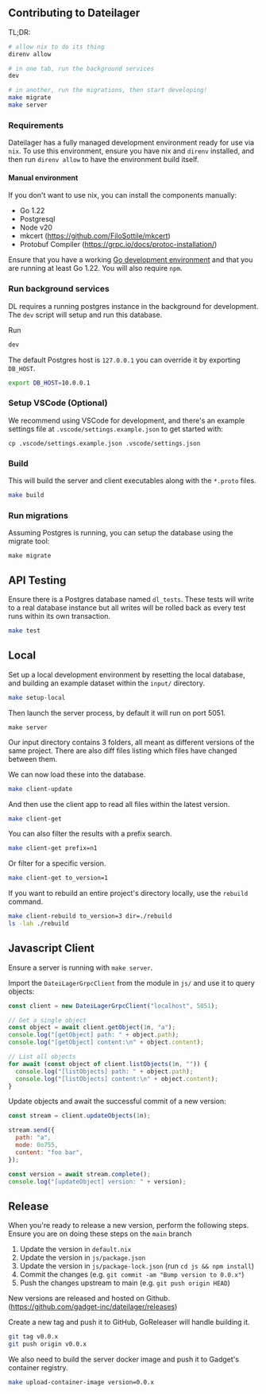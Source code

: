 ## Contributing to Dateilager

TL;DR:

```bash
# allow nix to do its thing
direnv allow

# in one tab, run the background services
dev

# in another, run the migrations, then start developing!
make migrate
make server
```

### Requirements

Dateilager has a fully managed development environment ready for use via `nix`. To use this environment, ensure you have nix and `direnv` installed, and then run `direnv allow` to have the environment build itself.

#### Manual environment

If you don't want to use nix, you can install the components manually:

- Go 1.22
- Postgresql
- Node v20
- mkcert (https://github.com/FiloSottile/mkcert)
- Protobuf Compiler (https://grpc.io/docs/protoc-installation/)

Ensure that you have a working [Go development environment](https://golang.org/doc/install) and that you are running at least Go 1.22. You will also require `npm`.

### Run background services

DL requires a running postgres instance in the background for development. The `dev` script will setup and run this database.

Run

```bash
dev
```

The default Postgres host is `127.0.0.1` you can override it by exporting `DB_HOST`.

```bash
export DB_HOST=10.0.0.1
```

### Setup VSCode (Optional)

We recommend using VSCode for development, and there's an example settings file at `.vscode/settings.example.json` to get started with:

```
cp .vscode/settings.example.json .vscode/settings.json
```

### Build

This will build the server and client executables along with the `*.proto` files.

```bash
make build
```

### Run migrations

Assuming Postgres is running, you can setup the database using the migrate tool:

```
make migrate
```

## API Testing

Ensure there is a Postgres database named `dl_tests`. These tests will write to a real database instance
but all writes will be rolled back as every test runs within its own transaction.

```bash
make test
```

## Local

Set up a local development environment by resetting the local database, and building an example dataset
within the `input/` directory.

```bash
make setup-local
```

Then launch the server process, by default it will run on port 5051.

```
make server
```

Our input directory contains 3 folders, all meant as different versions of the same project. There are also
diff files listing which files have changed between them.

We can now load these into the database.

```bash
make client-update
```

And then use the client app to read all files within the latest version.

```bash
make client-get
```

You can also filter the results with a prefix search.

```bash
make client-get prefix=n1
```

Or filter for a specific version.

```bash
make client-get to_version=1
```

If you want to rebuild an entire project's directory locally, use the `rebuild` command.

```bash
make client-rebuild to_version=3 dir=./rebuild
ls -lah ./rebuild
```

## Javascript Client

Ensure a server is running with `make server`.

Import the `DateiLagerGrpcClient` from the module in `js/` and use it to query objects:

```javascript
const client = new DateiLagerGrpcClient("localhost", 5051);

// Get a single object
const object = await client.getObject(1n, "a");
console.log("[getObject] path: " + object.path);
console.log("[getObject] content:\n" + object.content);

// List all objects
for await (const object of client.listObjects(1n, "")) {
  console.log("[listObjects] path: " + object.path);
  console.log("[listObjects] content:\n" + object.content);
}
```

Update objects and await the successful commit of a new version:

```javascript
const stream = client.updateObjects(1n);

stream.send({
  path: "a",
  mode: 0o755,
  content: "foo bar",
});

const version = await stream.complete();
console.log("[updateObject] version: " + version);
```

## Release

When you're ready to release a new version, perform the following steps. Ensure you are on doing these steps on the `main` branch

1. Update the version in `default.nix`
2. Update the version in `js/package.json`
3. Update the version in `js/package-lock.json` (run `cd js && npm install`)
4. Commit the changes (e.g. `git commit -am "Bump version to 0.0.x"`)
5. Push the changes upstream to main (e.g. `git push origin HEAD`)

New versions are released and hosted on Github. (https://github.com/gadget-inc/dateilager/releases)

Create a new tag and push it to GitHub, GoReleaser will handle building it.

```bash
git tag v0.0.x
git push origin v0.0.x
```

We also need to build the server docker image and push it to Gadget's container registry.

```bash
make upload-container-image version=0.0.x
```
